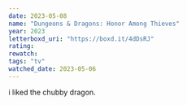 ```yaml
---
date: 2023-05-08
name: "Dungeons & Dragons: Honor Among Thieves"
year: 2023
letterboxd_uri: "https://boxd.it/4dDsRJ"
rating: 
rewatch: 
tags: "tv"
watched_date: 2023-05-06
---
```


i liked the chubby dragon.
